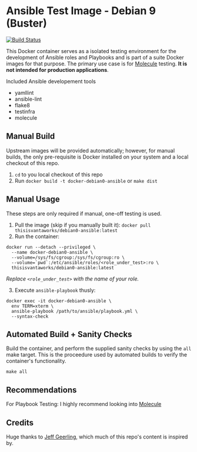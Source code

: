 Ansible Test Image - Debian 9 (Buster)
=======================================

[![Build Status](https://travis-ci.com/vantaworks/docker-debian0-ansible.svg?branch=master)](https://travis-ci.com/vantaworks/docker-debian0-ansible)

This Docker container serves as a isolated testing environment for the development of Ansible roles and Playbooks and is part of a suite Docker images for that purpose. The primary use case is for [Molecule](https://molecule.readthedocs.io/en/stable/) testing. __It is not intended for production applications__.  

Included Ansible developement tools
* yamllint
* ansible-lint
* flake8
* testinfra
* molecule

Manual Build
------------
Upstream images will be provided automatically; however, for manual builds, the only pre-requisite is Docker installed on your system and a local checkout of this repo.

1. `cd` to you local checkout of this repo
2. Run `docker build -t docker-debian0-ansible` or `make dist`

Manual Usage
------------

These steps are only required if manual, one-off testing is used.

1. Pull the image (skip if you manually built it): `docker pull thisisvantaworks/debian0-ansible:latest`
2. Run the container:

```
docker run --detach --privileged \
  --name docker-debian0-ansible \
  --volume=/sys/fs/cgroup:/sys/fs/cgroup:ro \
  --volume=`pwd`:/etc/ansible/roles/<role_under_test>:ro \
  thisisvantaworks/debian0-ansible:latest
```

_Replace `<role_under_test>` with the name of your role._

3. Execute `ansible-playbook` thusly: 
```
docker exec -it docker-debian0-ansible \
  env TERM=xterm \
  ansible-playbook /path/to/ansible/playbook.yml \
  --syntax-check
```

Automated Build + Sanity Checks
-------------------------------
Build the container, and perform the supplied sanity checks by using the `all` make target. This is the proceedure used by automated builds to verify the container's functionality.

```
make all
```

Recommendations
---------------
For Playbook Testing: I highly recommend looking into [Molecule](https://molecule.readthedocs.io/en/stable/)

Credits
-------
Huge thanks to [Jeff Geerling](https://github.com/geerlingguy), which much of this repo's content is inspired by.
